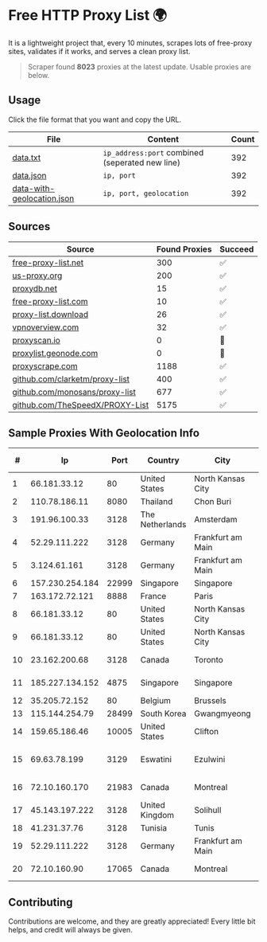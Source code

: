 
# Free HTTP Proxy List 🌍

It is a lightweight project that, every 10 minutes, scrapes lots of free-proxy sites, validates if it works, and serves a clean proxy list.


> Scraper found **8023** proxies at the latest update. Usable proxies are below.

## Usage

Click the file format that you want and copy the URL.


|File|Content|Count|
|----|-------|-----|
|[data.txt](https://raw.githubusercontent.com/themiralay/Proxy-List-World/master/data.txt)|`ip_address:port` combined (seperated new line)|392|
|[data.json](https://raw.githubusercontent.com/themiralay/Proxy-List-World/master/data.json)|`ip, port`|392|
|[data-with-geolocation.json](https://raw.githubusercontent.com/themiralay/Proxy-List-World/master/data-with-geolocation.json)|`ip, port, geolocation`|392|

## Sources

|Source|Found Proxies|Succeed|
|------|-------------|-------|
|[free-proxy-list.net](https://free-proxy-list.net)|300|✅|
|[us-proxy.org](https://www.us-proxy.org)|200|✅|
|[proxydb.net](http://proxydb.net)|15|✅|
|[free-proxy-list.com](https://free-proxy-list.com/?page=&port=&type%5B%5D=http&type%5B%5D=https&up_time=0&search=Search)|10|✅|
|[proxy-list.download](https://www.proxy-list.download/HTTP)|26|✅|
|[vpnoverview.com](https://vpnoverview.com/privacy/anonymous-browsing/free-proxy-servers)|32|✅|
|[proxyscan.io](https://www.proxyscan.io)|0|🚫|
|[proxylist.geonode.com](https://proxylist.geonode.com/api/proxy-list?limit=300&page=1&sort_by=lastChecked&sort_type=desc&protocols=http,https)|0|🚫|
|[proxyscrape.com](https://api.proxyscrape.com/v2/?request=displayproxies&protocol=http&timeout=10000&country=all&ssl=all&anonymity=all)|1188|✅|
|[github.com/clarketm/proxy-list](https://raw.githubusercontent.com/clarketm/proxy-list/master/proxy-list-raw.txt)|400|✅|
|[github.com/monosans/proxy-list](https://raw.githubusercontent.com/monosans/proxy-list/main/proxies/http.txt)|677|✅|
|[github.com/TheSpeedX/PROXY-List](https://raw.githubusercontent.com/TheSpeedX/PROXY-List/master/http.txt)|5175|✅|


## Sample Proxies With Geolocation Info

|#|Ip|Port|Country|City|Internet Service Provider|
|-|--|----|-------|----|-------------------------|
|1|66.181.33.12|80|United States|North Kansas City|UnReal Servers, LLC|
|2|110.78.186.11|8080|Thailand|Chon Buri|CAT-BB|
|3|191.96.100.33|3128|The Netherlands|Amsterdam|NovoServe B.V.|
|4|52.29.111.222|3128|Germany|Frankfurt am Main|Amazon Technologies Inc.|
|5|3.124.61.161|3128|Germany|Frankfurt am Main|Amazon Technologies Inc.|
|6|157.230.254.184|22999|Singapore|Singapore|DigitalOcean, LLC|
|7|163.172.72.121|8888|France|Paris|Online S.A.S.|
|8|66.181.33.12|80|United States|North Kansas City|UnReal Servers, LLC|
|9|66.181.33.12|80|United States|North Kansas City|UnReal Servers, LLC|
|10|23.162.200.68|3128|Canada|Toronto|GLOBALTELEHOST Corp.|
|11|185.227.134.152|4875|Singapore|Singapore|Contabo Asia Private Limited|
|12|35.205.72.152|80|Belgium|Brussels|Google LLC|
|13|115.144.254.79|28499|South Korea|Gwangmyeong|Korea Telecom|
|14|159.65.186.46|10005|United States|Clifton|DigitalOcean, LLC|
|15|69.63.78.199|3129|Eswatini|Ezulwini|Swaziland Posts & Telecommunications Corp.|
|16|72.10.160.170|21983|Canada|Montreal|GloboTech Communications|
|17|45.143.197.222|3128|United Kingdom|Solihull|Daniel Jackson|
|18|41.231.37.76|3128|Tunisia|Tunis|ATI - ISP|
|19|52.29.111.222|3128|Germany|Frankfurt am Main|Amazon Technologies Inc.|
|20|72.10.160.90|17065|Canada|Montreal|GloboTech Communications|



## Contributing

Contributions are welcome, and they are greatly appreciated! Every
little bit helps, and credit will always be given.

